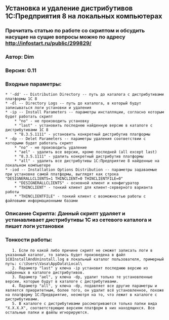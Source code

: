 ## Установка и удаление дистрибутивов 1С:Предприятия 8 на локальных компьютерах
### Прочитать статью по работе со скриптом и обсудить насущие на сущие вопросы можно по адресу http://infostart.ru/public/299829/

### Автор: Dim
### Версия: 0.11
### Входные параметры:
	* '-dd' -- Distribution Directory -- путь до каталога с дистрибутивами платформы 1С 8
	* -dl -- Directory Logs -- путь до каталога, в который будут записываться логи установки и удаления
	* -ip -- Install Parameters -- параметры инсталляции, согласно которым будет работать скрипт
		* "no" - не производить установку 
		* "last" - установить последнею найденную версию в каталоге с дистрибутивами 1С 8
		* "8.3.5.1111" - установить конкретный дистрибутив платформы
	* -dp -- Delet Parameters -- параметры удаления соответствии с которыми будет работать скрипт
		* "no" - не производить удаление 
		* "ael" - удалить все версии, кроме последней (all except last)
		* "8.3.5.1111" - удалить конкретный дистрибутив платформы
		* "all" - удалить все дистрибутивы 1С:Предприятие 8 найденные на локальном компьютере
	* -iod -- Installation Options Distribution -- параметры задаваемые при установке самой платформы, выглядят как строка "DESIGNERALLCLIENTS=1 THINCLIENT=0 THINCLIENTFILE=0"
		* "DESIGNERALLCLIENTS" - основной клиент и конфигуратор
		* "THINCLIENT" - тонкий клиент для клиент-серверного варианта работы
		* "THINCLIENTFILE" - тонкий клиент с возможностью работы с файловыми информационными базами
		
### Описание Скрипта: Данный скрипт удаляет и устанавливает дистрибутивы 1С из сетевого каталога и пишет логи установки
### Тонкости работы:
       1. Если по какой либо причине скрипт не сможет записать логи в указанный каталог, то запись будет произведена в файл 1C8InstallAndUninstall.log в локальный каталог пользователя, примерный путь: c:\Users\Vasa\AppData\Local\
       2. Параметр "last" у ключа -ip установит последнюю версию из найденных в каталоге дистрибутивов.
       3. Параметр "ael", у ключа -dp, удалит только те установленные версии, которые будут в каталоге с дистрибутивами.
       4. Параметр "all", у ключа -dp, подавляет все другие параметры и является приоритетным, более того, он удалит всё установленное, похоже на платформу 1С:Предвриятие, несмотря на то, что лежит в каталоге с дистрибутивами.
       5. В каталоге с дистрибутивами рассматриваются только папки вида "Х.Х.Х.Х", соответствующие версиям платформ в них находящихся. Все остальные папки и файлы игнорируются.